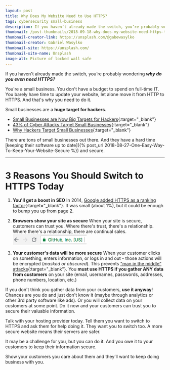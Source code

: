 ```yaml
---
layout: post
title: Why Does My Website Need to Use HTTPS?
tags: cybersecurity small-business
description: If you haven’t already made the switch, you’re probably wondering, why does my website need HTTPS? We'll tell you why you're a target and why you need it today.
thumbnail: /post-thumbnails/2018-09-18-why-does-my-website-need-https-thumbnail.jpg
thumbnail-creator-link: https://unsplash.com/@gabewasylko
thumbnail-creator: Gabriel Wasylko
thumbnail-site: https://unsplash.com/
thumbnail-site-name: Unsplash
image-alt: Picture of locked wall safe
---
```


If you haven't already made the switch, you’re probably wondering **_why do you even need HTTPS?_**

You're a small business. You don't have a budget to spend on full-time IT. You barely have time to update your website, let alone move it from HTTP to HTTPS.
And that's why you need to do it.

<!--more-->

Small businesses are a __huge target for hackers__.
- [Small Businesses are Now Big Targets for Hackers](https://smallbiztrends.com/2018/08/cybercriminals-target-small-businesses.html){:target="_blank"}
- [43% of Cyber Attacks Target Small Businesses](https://smallbiztrends.com/2016/04/cyber-attacks-target-small-business.html){:target="_blank"}
- [Why Hackers Target Small Businesses](https://www.inc.com/magazine/201312/john-brandon/hackers-target-small-business.html){:target="_blank"}

There are tons of small businesses out there. And they have a hard time [keeping their software up to date]({% post_url 2018-08-27-One-Easy-Way-To-Keep-Your-Website-Secure %}) and secure.

---

# 3 Reasons You Should Switch to HTTPS Today
1. __You'll get a boost in SEO__
In 2014, [Google added HTTPS as a ranking factor](https://webmasters.googleblog.com/2014/08/https-as-ranking-signal.html){:target="_blank"}. It was small (about 1%), but it could be enough to bump you up from page 2.


2. __Browsers show your site as secure__ 
When your site is secure, customers can trust you. Where there's trust, there's a relationship. Where there's a relationship, there are continual sales. ![Screenshot of secure github URL in browser with lock](/assets/images/secure-website.png) 

3. __Your customer's data will be more secure__
When your customer clicks on something, enters information, or logs in and out - those actions will be encrypted (_masked or obscured_). This prevents ["man in the middle" attacks](https://www.makeuseof.com/tag/man-middle-attack-security-jargon-explained/){:target="_blank"}. You __must use HTTPS if you gather ANY data from customers__ on your site (email, usernames, passwords, addresses, phone numbers, location, etc.)

If you don't think you gather data from your customers, __use it anyway__! Chances are you do and just don't know it (maybe through analytics or other 3rd party software like ads). Or you will collect data on your customers at some point. Do it now and your customers can trust you to secure their valuable information.

Talk with your hosting provider today. Tell them you want to switch to HTTPS and ask them for help doing it. They want you to switch too. A more secure website means their servers are safer.

It may be a challenge for you, but you can do it. And you owe it to your customers to keep their information secure. 

Show your customers you care about them and they’ll want to keep doing business with you.

